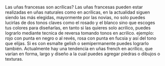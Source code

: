 Las uñas francesas son acrílicas?
Las uñas francesas pueden estar realizadas en uñas naturales como en acrílicas, en la actualidad siguen siendo las más elegidas, mayormente por las novias, no solo puedes lucirlas de dos tonos claves como el rosado y el blanco sino que escoges tus colores para diseñarlas, en tanto si las quieres solo acrilico, puedes lograrlo mediante tecnica de reversa tomando tonos en acrilico. ejemplo: rojo con punta en negro o al revés, rosa con punta en fucsia y así del tono que elijas. Si es con esmalte gelish  o semipermanente puedes lograrlo también. Actualmente hay una tendencia en uñas french en acrílico, que varían en forma, largo y diseño a la cual puedes agregar piedras o dibujos o texturas.
